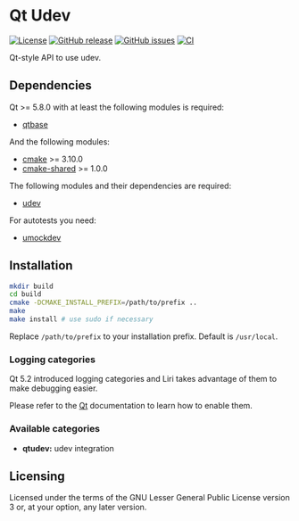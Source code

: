 Qt Udev
=======

[![License](https://img.shields.io/badge/license-LGPLv3.0-blue.svg)](http://www.gnu.org/licenses/lgpl.txt)
[![GitHub release](https://img.shields.io/github/release/lirios/qtudev.svg)](https://github.com/lirios/qtudev)
[![GitHub issues](https://img.shields.io/github/issues/lirios/qtudev.svg)](https://github.com/lirios/qtudev/issues)
[![CI](https://github.com/lirios/qtudev/workflows/CI/badge.svg?branch=develop)](https://github.com/lirios/qtudev/actions?query=workflow%3ACI)

Qt-style API to use udev.

## Dependencies

Qt >= 5.8.0 with at least the following modules is required:

 * [qtbase](http://code.qt.io/cgit/qt/qtbase.git)

And the following modules:

 * [cmake](https://gitlab.kitware.com/cmake/cmake) >= 3.10.0
 * [cmake-shared](https://github.com/lirios/cmake-shared.git) >= 1.0.0

The following modules and their dependencies are required:

 * [udev](http://www.freedesktop.org/software/systemd/libudev/)

For autotests you need:

 * [umockdev](https://github.com/martinpitt/umockdev/)

## Installation

```sh
mkdir build
cd build
cmake -DCMAKE_INSTALL_PREFIX=/path/to/prefix ..
make
make install # use sudo if necessary
```

Replace `/path/to/prefix` to your installation prefix.
Default is `/usr/local`.

### Logging categories

Qt 5.2 introduced logging categories and Liri takes advantage of
them to make debugging easier.

Please refer to the [Qt](http://doc.qt.io/qt-5/qloggingcategory.html) documentation
to learn how to enable them.

### Available categories

* **qtudev:** udev integration

## Licensing

Licensed under the terms of the GNU Lesser General Public License version 3 or,
at your option, any later version.
